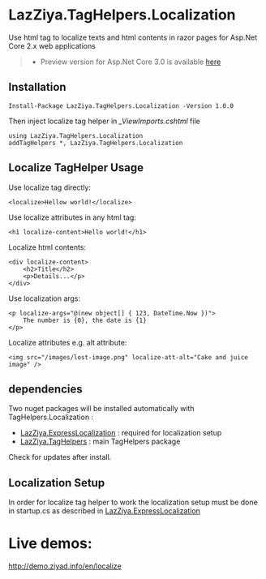 
# LazZiya.TagHelpers.Localization
Use html tag to localize texts and html contents in razor pages for Asp.Net Core 2.x web applications 
> - Preview version for Asp.Net Core 3.0 is available [here][1]

## Installation
````
Install-Package LazZiya.TagHelpers.Localization -Version 1.0.0
````
Then inject localize tag helper in *_ViewImports.cshtml* file
````razor
using LazZiya.TagHelpers.Localization
addTagHelpers *, LazZiya.TagHelpers.Localization
````

## Localize TagHelper Usage
Use localize tag directly:
````razor
<localize>Hellow world!</localize>
````

Use localize attributes in any html tag:
````razor
<h1 localize-content>Hello world!</h1>
````

Localize html contents:
````razor
<div localize-content>
    <h2>Title</h2>
    <p>Details...</p>
</div>
````

Use localization args:
````razor
<p localize-args="@(new object[] { 123, DateTime.Now })">
    The number is {0}, the date is {1}
</p>
````

Localize attributes e.g. alt attribute:
````razor
<img src="/images/lost-image.png" localize-att-alt="Cake and juice image" />
````

## dependencies
Two nuget packages will be installed automatically with TagHelpers.Localization :

- [LazZiya.ExpressLocalization](https://github.com/lazziya/ExpressLocalization) : required for localization setup
- [LazZiya.TagHelpers](https://github.com/lazziya/TagHelpers) : main TagHelpers package

Check for updates after install.

## Localization Setup
In order for localize tag helper to work the localization setup must be done in startup.cs as described in [LazZiya.ExpressLocalization](https://github.com/lazziya/ExpressLocalization)

# Live demos:
http://demo.ziyad.info/en/localize

[1]: https://github.com/LazZiya/TagHelpers.Localization/tree/TagHelpersLocalizationCore3
